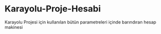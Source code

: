 # Karayolu-Proje-Hesabi
 Karayolu Projesi için kullanılan bütün parametreleri içinde barındıran hesap makinesi
